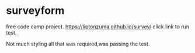# surveyform
free code camp project.
https://liptonzuma.github.io/survey/
click link to run test.



Not much styling all that was required,was passing the test.
